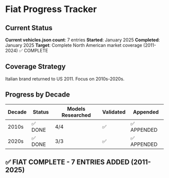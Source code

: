 # Fiat Progress Tracker

## Current Status
**Current vehicles.json count**: 7 entries
**Started**: January 2025
**Completed**: January 2025
**Target**: Complete North American market coverage (2011-2024) ✅ COMPLETE

## Coverage Strategy
Italian brand returned to US 2011. Focus on 2010s-2020s.

## Progress by Decade
| Decade | Status | Models Researched | Validated | Appended |
|--------|---------|------------------|-----------|----------|
| 2010s | ✅ DONE | 4/4 | ✅ | ✅ APPENDED |
| 2020s | ✅ DONE | 3/3 | ✅ | ✅ APPENDED |

## ✅ FIAT COMPLETE - 7 ENTRIES ADDED (2011-2025)
